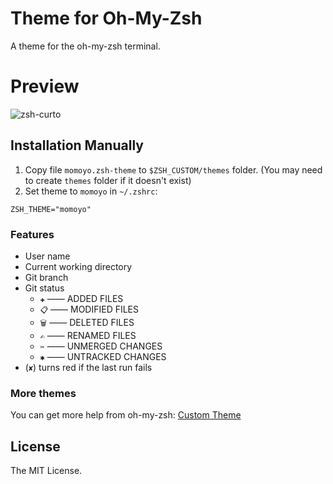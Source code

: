 # Theme for Oh-My-Zsh
A theme for the oh-my-zsh terminal.
# Preview
![zsh-curto](https://user-images.githubusercontent.com/68512242/128436901-174878a6-2df9-4159-b6e0-ca28a88c944d.gif)

## Installation Manually
1. Copy file `momoyo.zsh-theme` to `$ZSH_CUSTOM/themes` folder.
(You may need to create `themes` folder if it doesn't exist)
2. Set theme to `momoyo` in `~/.zshrc`:

```
ZSH_THEME="momoyo"
```
### Features
* User name
* Current working directory
* Git branch
* Git status
    * `✚` —— ADDED FILES
    * `📋` —— MODIFIED FILES
    * `🗑️` —— DELETED FILES
    * `✍️` —— RENAMED FILES
    * `✂` —— UNMERGED CHANGES
    * `✱` —— UNTRACKED CHANGES
* (`✘`) turns red if the last run fails

### More themes
You can get more help from oh-my-zsh:
[Custom Theme](https://github.com/robbyrussell/oh-my-zsh/wiki/Customization#overriding-and-adding-themes)

## License
The MIT License.
